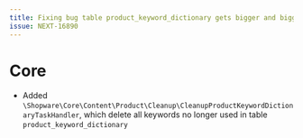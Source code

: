 ```yaml
---
title: Fixing bug table product_keyword_dictionary gets bigger and bigger
issue: NEXT-16890
---
```

# Core
* Added `\Shopware\Core\Content\Product\Cleanup\CleanupProductKeywordDictionaryTaskHandler`, which delete all keywords no longer used in table `product_keyword_dictionary`

